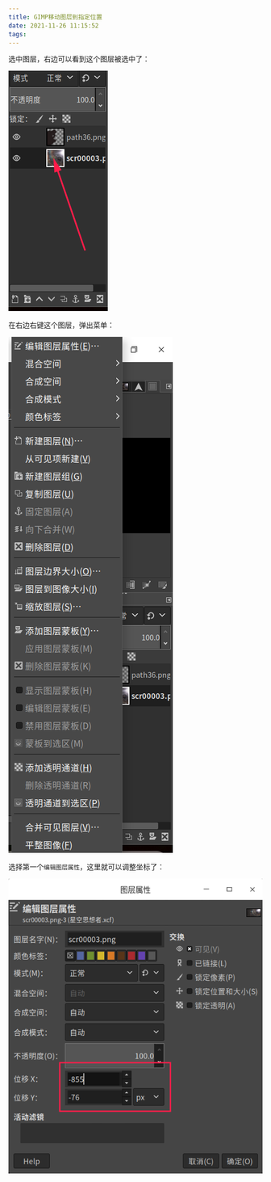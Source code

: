```yaml
---
title: GIMP移动图层到指定位置
date: 2021-11-26 11:15:52
tags:
---
```


选中图层，右边可以看到这个图层被选中了：

![](GIMP移动图层到指定位置/2021-11-26-11-22-40.png)

在右边右键这个图层，弹出菜单：

![](GIMP移动图层到指定位置/2021-11-26-11-23-53.png)

选择第一个`编辑图层属性`，这里就可以调整坐标了：

![](GIMP移动图层到指定位置/2021-11-26-11-24-52.png)
